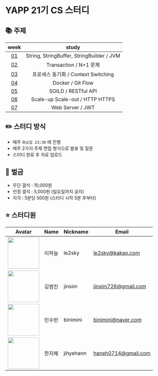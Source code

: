 # YAPP 21기 CS 스터디 

## 📚 주제

week | study
:---: | :---:
[01](https://github.com/YAPP-Github/21st-Study-CS-7/tree/main/week1) | String, StringBuffer, StringBuilder / JVM
[02](https://github.com/YAPP-Github/21st-Study-CS-7/tree/main/week2) | Transaction / N+1 문제 
[03](https://github.com/YAPP-Github/21st-Study-CS-7/tree/main/week3) | 프로세스 동기화 / Context Switching
[04](https://github.com/YAPP-Github/21st-Study-CS-7/tree/main/week4) | Docker / Git Flow
[05](https://github.com/YAPP-Github/21st-Study-CS-7/tree/main/week5) | SOILD / RESTful API
[06](https://github.com/YAPP-Github/21st-Study-CS-7/tree/main/week6) | Scale-up Scale-out / HTTP HTTPS
[07](https://github.com/YAPP-Github/21st-Study-CS-7/tree/main/week7) | Web Server / JWT


## ✏️ 스터디 방식
- 매주 `화요일 23:30` 에 진행
- 매주 2가지 주제 면접 형식으로 발표 및 질문
- 스터디 완료 후 자료 업로드

## 💸 벌금
- 무단 결석 : 10,000원
- 인정 결석 :  5,000원 (일요일까지 공지) 
- 지각 : 5분당 500원 (스터디 시작 5분 후부터)

## ⭐️ 스터디원

| Avatar                                                                                         | Name       | Nickname | Email                                       |
| ---------------------------------------------------------------------------------------------- | ---------- | -------- | ------------------------------------------- |
| <img src="https://avatars.githubusercontent.com/u/39932141?v=4" width="100px" height="100px"/> |     이하늘 | le2sky   | [le2sky@kakao.com](mailto:le2sky@kakao.com) |
| <img src="https://avatars.githubusercontent.com/u/62461857?v=4" width="100px" height="100px"/> | 김범진 | jinsim   | [jinsim726@gmail.com](mailto:jinsim726@gmail.com) |
| <img src="https://avatars.githubusercontent.com/u/69030160?v=4" width="100px" height="100px"/> | 민수빈 | binimini   | [binimini@naver.com](mailto:binimini@naver.com) |
| <img src="https://avatars.githubusercontent.com/u/75151848?v=4" width="100px" height="100px"/> | 한지혜 | jihyehann   | [haneh0714@gmail.com](mailto:haneh0714@gmail.com) |
